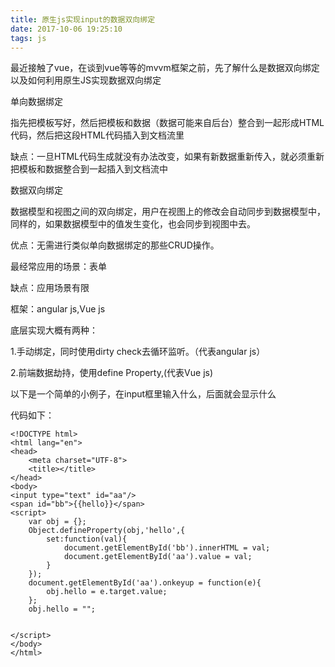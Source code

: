 ```yaml
---
title: 原生js实现input的数据双向绑定
date: 2017-10-06 19:25:10
tags: js
---
```

最近接触了vue，在谈到vue等等的mvvm框架之前，先了解什么是数据双向绑定以及如何利用原生JS实现数据双向绑定

<!-- more -->

单向数据绑定

指先把模板写好，然后把模板和数据（数据可能来自后台）整合到一起形成HTML代码，然后把这段HTML代码插入到文档流里

缺点：一旦HTML代码生成就没有办法改变，如果有新数据重新传入，就必须重新把模板和数据整合到一起插入到文档流中

数据双向绑定

数据模型和视图之间的双向绑定，用户在视图上的修改会自动同步到数据模型中，同样的，如果数据模型中的值发生变化，也会同步到视图中去。

优点：无需进行类似单向数据绑定的那些CRUD操作。

最经常应用的场景：表单

缺点：应用场景有限

框架：angular js,Vue js

底层实现大概有两种：

1.手动绑定，同时使用dirty check去循环监听。（代表angular js）

2.前端数据劫持，使用define Property,(代表Vue js)

以下是一个简单的小例子，在input框里输入什么，后面就会显示什么

代码如下：

    <!DOCTYPE html>
    <html lang="en">
    <head>
        <meta charset="UTF-8">
        <title></title>
    </head>
    <body>
    <input type="text" id="aa"/>
    <span id="bb">{{hello}}</span>
    <script>
        var obj = {};
        Object.defineProperty(obj,'hello',{
            set:function(val){
                document.getElementById('bb').innerHTML = val;
                document.getElementById('aa').value = val;
            }
        });
        document.getElementById('aa').onkeyup = function(e){
            obj.hello = e.target.value;
        };
        obj.hello = "";
    
    
    </script>
    </body>
    </html>
